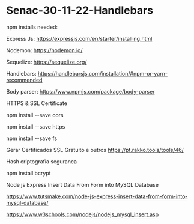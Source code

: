 # Senac-30-11-22-Handlebars

npm installs needed:

Express Js:
https://expressjs.com/en/starter/installing.html

Nodemon:
https://nodemon.io/

Sequelize:
https://sequelize.org/

Handlebars:
https://handlebarsjs.com/installation/#npm-or-yarn-recommended

Body parser:
https://www.npmjs.com/package/body-parser

HTTPS & SSL Certificate

npm install --save cors

npm install --save https

npm install --save fs

Gerar Certificados SSL Gratuito e outros
https://pt.rakko.tools/tools/46/

Hash criptografia seguranca

npm install bcrypt


Node js Express Insert Data From Form into MySQL Database

https://www.tutsmake.com/node-js-express-insert-data-from-form-into-mysql-database/

https://www.w3schools.com/nodejs/nodejs_mysql_insert.asp


